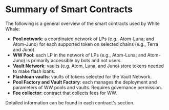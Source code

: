 # Summary of Smart Contracts

The following is a general overview of the smart contracts used by White Whale:

- **Pool network**: a coordinated network of LPs (e.g., Atom-Luna; and Atom-Juno) for each supported token on selected 
chains (e.g., Terra and Juno)
- **WW Pool**: each LP in the network of LPs (e.g., Atom-Luna; and Atom-Juno) is primarily accessible by bots and not users.
- **Vault Network**: vaults (e.g. Atom, Luna, and Juno) store tokens needed to make flash loans.
- **Flashloan vaults**: vaults of tokens selected for the Vault Network.
- **Pool Factory and Vault Factory**: each manages the deployment and parameters of WW pools and vaults. Requires governance permission.
- **Fee collector**: contract that collects fees for WW.

Detailed information can be found in each contract's section. 